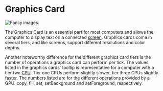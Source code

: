 # Graphics Card

![Fancy images.](oredict:oc:graphicsCard1)

The Graphics Card is an essential part for most computers and allows the computer to display text on a connected [screen](../block/screen1.md). Graphics cards come in several tiers, and like screens, support different resolutions and color depths.

Another noteworthy difference for the different graphics card tiers is the number of operations a graphics card can perform per tick. The values listed in the graphics cards' tooltip is representative for a computer with a tier two [CPU](cpu1.md). Tier one CPUs perform slightly slower, tier three CPUs slightly faster. The numbers listed are for the different operations provided by a GPU: copy, fill, set, setBackground and setForeground, respectively.
